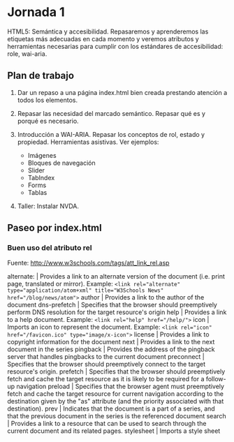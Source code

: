 # Jornada 1 

HTML5: Semántica y accesibilidad. Repasaremos y aprenderemos las etiquetas más adecuadas en cada momento y veremos atributos y herramientas necesarias para cumplir con los estándares de accesibilidad: role, wai-aria.

## Plan de trabajo

1. Dar un repaso a una página index.html bien creada prestando atención a todos los elementos.
2. Repasar las necesidad del marcado semántico. Repasar qué es y porqué es necesario.

3. Introducción a WAI-ARIA. Repasar los conceptos de rol, estado y propiedad. Herramientas asistivas. Ver ejemplos:
    
    * Imágenes
    * Bloques de navegación
    * Slider
    * TabIndex
    * Forms
    * Tablas

4. Taller: Instalar NVDA.

## Paseo por index.html

### Buen uso del atributo **rel**

Fuente: http://www.w3schools.com/tags/att_link_rel.asp

alternate: | Provides a link to an alternate version of the document (i.e. print page, translated or mirror). Example: ```<link rel="alternate" type="application/atom+xml" title="W3Schools News" href="/blog/news/atom">```
author | Provides a link to the author of the document
dns-prefetch | Specifies that the browser should preemptively perform DNS resolution for the target resource's origin
help | Provides a link to a help document. Example: ```<link rel="help" href="/help/">```
icon | Imports an icon to represent the document. Example: ```<link rel="icon" href="/favicon.ico" type="image/x-icon">```
license	| Provides a link to copyright information for the document
next | Provides a link to the next document in the series
pingback | Provides the address of the pingback server that handles pingbacks to the current document
preconnect | Specifies that the browser should preemptively connect to the target resource's origin.
prefetch | Specifies that the browser should preemptively fetch and cache the target resource as it is likely to be required for a follow-up navigation
preload | Specifies that the browser agent must preemptively fetch and cache the target resource for current navigation according to the destination given by the "as" attribute (and the priority associated with that destination).
prev | Indicates that the document is a part of a series, and that the previous document in the series is the referenced document
search | Provides a link to a resource that can be used to search through the current document and its related pages.
stylesheet | Imports a style sheet